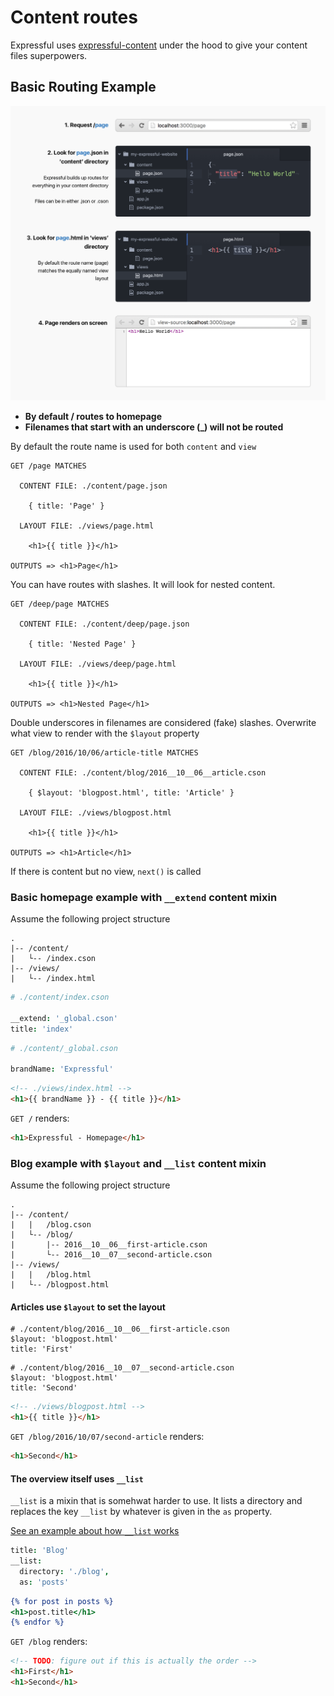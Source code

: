 # Content routes

Expressful uses [expressful-content](https://github.com/jeroenransijn/expressful-content) under the hood to give your content files superpowers.

## Basic Routing Example

![Basic Routes infographic](./basic-routes.png)

* **By default / routes to homepage**
* **Filenames that start with an underscore (_) will not be routed**

By default the route name is used for both `content` and `view`

```
GET /page MATCHES

  CONTENT FILE: ./content/page.json

    { title: 'Page' }

  LAYOUT FILE: ./views/page.html

    <h1>{{ title }}</h1>

OUTPUTS => <h1>Page</h1>
```

You can have routes with slashes. It will look for nested content.

```
GET /deep/page MATCHES

  CONTENT FILE: ./content/deep/page.json

    { title: 'Nested Page' }

  LAYOUT FILE: ./views/deep/page.html

    <h1>{{ title }}</h1>

OUTPUTS => <h1>Nested Page</h1>
```

Double underscores in filenames are considered (fake) slashes.
Overwrite what view to render with the `$layout` property

```
GET /blog/2016/10/06/article-title MATCHES

  CONTENT FILE: ./content/blog/2016__10__06__article.cson

    { $layout: 'blogpost.html', title: 'Article' }

  LAYOUT FILE: ./views/blogpost.html

    <h1>{{ title }}</h1>

OUTPUTS => <h1>Article</h1>
```

If there is content but no view, `next()` is called

### Basic homepage example with `__extend` content mixin

Assume the following project structure

```
.
|-- /content/
|   └-- /index.cson
|-- /views/
|   └-- /index.html
```

```cson
# ./content/index.cson

__extend: '_global.cson'
title: 'index'
```

```cson
# ./content/_global.cson

brandName: 'Expressful'
```

```html
<!-- ./views/index.html -->
<h1>{{ brandName }} - {{ title }}</h1>
```

`GET /` renders:

```html
<h1>Expressful - Homepage</h1>
```

### Blog example with `$layout` and `__list` content mixin

Assume the following project structure

```
.
|-- /content/
|   |   /blog.cson
|   └-- /blog/
|       |-- 2016__10__06__first-article.cson
|       └-- 2016__10__07__second-article.cson
|-- /views/
|   |   /blog.html
|   └-- /blogpost.html
```

#### Articles use `$layout` to set the layout

```
# ./content/blog/2016__10__06__first-article.cson
$layout: 'blogpost.html'
title: 'First'
```

```
# ./content/blog/2016__10__07__second-article.cson
$layout: 'blogpost.html'
title: 'Second'
```

```html
<!-- ./views/blogpost.html -->
<h1>{{ title }}</h1>
```

`GET /blog/2016/10/07/second-article` renders:

```html
<h1>Second</h1>
```

#### The overview itself uses `__list`

`__list` is a mixin that is somehwat harder to use.
It lists a directory and replaces the key `__list` by whatever is given in the `as` property.

[See an example about how `__list` works](https://github.com/jeroenransijn/expressful-content)

```blog.cson
title: 'Blog'
__list:
  directory: './blog',
  as: 'posts'
```

```blog.html
{% for post in posts %}
<h1>post.title</h1>
{% endfor %}
```

`GET /blog` renders:

```html
<!-- TODO: figure out if this is actually the order -->
<h1>First</h1>
<h1>Second</h1>
```
